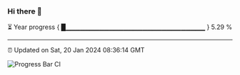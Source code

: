 ### Hi there 👋

⏳ Year progress { █▁▁▁▁▁▁▁▁▁▁▁▁▁▁▁▁▁▁▁▁▁▁▁▁▁▁▁▁▁ } 5.29 %

---

⏰ Updated on Sat, 20 Jan 2024 08:36:14 GMT

![Progress Bar CI](https://github.com/IshwaranRudhara/GIT-ACTION/workflows/Progress%20Bar%20CI/badge.svg)
